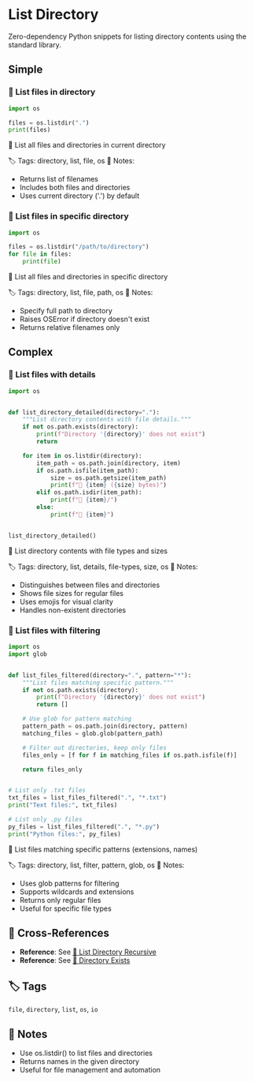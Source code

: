 # List Directory

Zero-dependency Python snippets for listing directory contents using the standard library.

## Simple

### 🧩 List files in directory

```python
import os

files = os.listdir(".")
print(files)
```

📂 List all files and directories in current directory

🏷️ Tags: directory, list, file, os
📝 Notes:
- Returns list of filenames
- Includes both files and directories
- Uses current directory ('.') by default

### 🧩 List files in specific directory

```python
import os

files = os.listdir("/path/to/directory")
for file in files:
    print(file)
```

📂 List all files and directories in specific directory

🏷️ Tags: directory, list, file, path, os
📝 Notes:
- Specify full path to directory
- Raises OSError if directory doesn't exist
- Returns relative filenames only

## Complex

### 🧩 List files with details

```python
import os


def list_directory_detailed(directory="."):
    """List directory contents with file details."""
    if not os.path.exists(directory):
        print(f"Directory '{directory}' does not exist")
        return

    for item in os.listdir(directory):
        item_path = os.path.join(directory, item)
        if os.path.isfile(item_path):
            size = os.path.getsize(item_path)
            print(f"📄 {item} ({size} bytes)")
        elif os.path.isdir(item_path):
            print(f"📁 {item}/")
        else:
            print(f"🔗 {item}")


list_directory_detailed()
```

📂 List directory contents with file types and sizes

🏷️ Tags: directory, list, details, file-types, size, os
📝 Notes:
- Distinguishes between files and directories
- Shows file sizes for regular files
- Uses emojis for visual clarity
- Handles non-existent directories

### 🧩 List files with filtering

```python
import os
import glob


def list_files_filtered(directory=".", pattern="*"):
    """List files matching specific pattern."""
    if not os.path.exists(directory):
        print(f"Directory '{directory}' does not exist")
        return []

    # Use glob for pattern matching
    pattern_path = os.path.join(directory, pattern)
    matching_files = glob.glob(pattern_path)

    # Filter out directories, keep only files
    files_only = [f for f in matching_files if os.path.isfile(f)]

    return files_only


# List only .txt files
txt_files = list_files_filtered(".", "*.txt")
print("Text files:", txt_files)

# List only .py files
py_files = list_files_filtered(".", "*.py")
print("Python files:", py_files)
```

📂 List files matching specific patterns (extensions, names)

🏷️ Tags: directory, list, filter, pattern, glob, os
📝 Notes:
- Uses glob patterns for filtering
- Supports wildcards and extensions
- Returns only regular files
- Useful for specific file types

## 🔗 Cross-References

- **Reference**: See [📂 List Directory Recursive](./list_directory_recursive.md)
- **Reference**: See [📂 Directory Exists](./directory_exists.md)

## 🏷️ Tags

`file`, `directory`, `list`, `os`, `io`

## 📝 Notes

- Use os.listdir() to list files and directories
- Returns names in the given directory
- Useful for file management and automation
